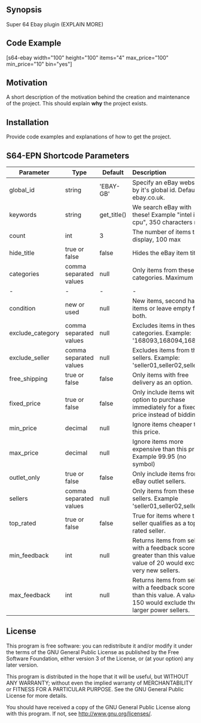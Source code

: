 ## Synopsis

Super 64 Ebay plugin (EXPLAIN MORE)

## Code Example

[s64-ebay width="100" height="100" items="4" max_price="100" min_price="10" bin="yes"]

## Motivation

A short description of the motivation behind the creation and maintenance of the project. This should explain **why** the project exists.

## Installation

Provide code examples and explanations of how to get the project.

## S64-EPN Shortcode Parameters ##
|Parameter|Type|Default|Description|
|-|-|-|:-|
|global_id|string|'EBAY-GB'|Specify an eBay website by it's global id. Defaults to ebay.co.uk.|
|keywords|string|get_title()|We search eBay with these! Example "intel i5 cpu", 350 characters max|
|count|int|3|The number of items to display, 100 max|
|hide_title|true or false|false|Hides the eBay item title|
|categories|comma separated values|null|Only items from these categories. Maximum of 3.|
|-|-|-|-|
|condition|new or used|null|New items, second hand items or leave empty for both.|
|exclude_category|comma separated values|null|Excludes items in these categories. Example: '168093,168094,168095'|
|exclude_seller|comma separated values|null|Excludes items from these sellers. Example: 'seller01,seller02,seller03'|
|free_shipping|true or false|false|Only items with free delivery as an option.|
|fixed_price|true or false|false|Only include items with an option to purchase immediately for a fixed price instead of bidding.|
|min_price|decimal|null|Ignore items cheaper than this price.|
|max_price|decimal|null|Ignore items more expensive than this price. Example 99.95 (no symbol)|
|outlet_only|true or false|false|Only include items from eBay outlet sellers.|
|sellers|comma separated values|null|Only items from these sellers. Example 'seller01,seller02,seller03'.|
|top_rated|true or false|false|True for items where the seller qualifies as a top-rated seller.|
|min_feedback|int|null|Returns items from sellers with a feedback score greater than this value. A value of 20 would exclude very new sellers.|
|max_feedback|int|null|Returns items from sellers with a feedback score less than this value. A value of 150 would exclude the larger power sellers.|

## License

This program is free software: you can redistribute it and/or modify
it under the terms of the GNU General Public License as published by
the Free Software Foundation, either version 3 of the License, or
(at your option) any later version.

This program is distributed in the hope that it will be useful,
but WITHOUT ANY WARRANTY; without even the implied warranty of
MERCHANTABILITY or FITNESS FOR A PARTICULAR PURPOSE. See the
GNU General Public License for more details.

You should have received a copy of the GNU General Public License
along with this program. If not, see <http://www.gnu.org/licenses/>.

